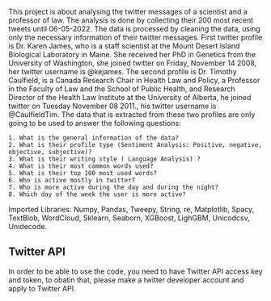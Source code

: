 This project is about analysing the twitter messages of a scientist and a professor of law. The analysis is done by collecting their 200 most recent tweets until 06-05-2022. The data is processed by cleaning the data, using only the necessary information of their twitter messages. First twitter profile is Dr. Karen James, who is a staff scientist at the Mount Desert Island Biological Laboratory in Maine. She received her PhD in Genetics from the University of Washington, she joined twitter on Friday, November 14 2008, her twitter username is @kejames. The second profile is Dr. Timothy Caulfield, is a Canada Research Chair in Health Law and Policy, a Professor in the Faculty of Law and the School of Public Health, and Research Director of the Health Law Institute at the University of Alberta, he joined twitter on Tuesday November 08 2011., his twitter username is @CaulfieldTim. 
The data that is extracted from these two profiles are only going to be used to answer the following questions:

    1. What is the general information of the data?
    2. What is their profile type (Sentiment Analysis: Positive, negative, objective, subjective)?
    3. What is their writing style ( Language Analysis) ? 
    4. What is their most common words used?
    5. What is their top 100 most used words? 
    6. Who is active mostly in twitter?
    7. Who is more active during the day and during the night?
    8. Which day of the week the user is more active?


Imported Libraries: 
	Numpy,
	Pandas,
	Tweepy,
	String,
	re,
	Matplotlib,
	Spacy,
	TextBlob,
	WordCloud,
	Sklearn,
	Seaborn,
	XGBoost,
	LighGBM,
	Unicodcsv,
	Unidecode.
	
## Twitter API
In order to be able to use the code, you need to have Twitter API access key and token, to obatin that, please make a twitter developer account and apply to Twitter API.
